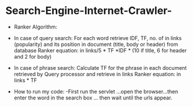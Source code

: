 # Search-Engine-Internet-Crawler-
* Ranker Algorithm:
  
* In case of query search:
For each word retrieve IDF, TF, no. of in links (popularity) and its position in document (title, body or header) from database 
Ranker equation: in links/5 * TF *IDF * (10 if title, 6 for header and 2 for body)

* In case of phrase search:
Calculate TF for the phrase in each document retrieved by Query processor and retrieve in links 
Ranker equation: in links * TF 


* How to run my code:
-First run the servlet ...open the browser...then enter the word in the search box ...
then wait until the urls appear.
